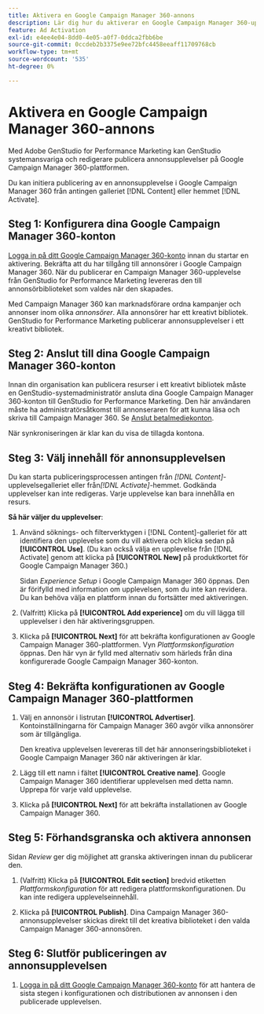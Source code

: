 ```yaml
---
title: Aktivera en Google Campaign Manager 360-annons
description: Lär dig hur du aktiverar en Google Campaign Manager 360-upplevelse.
feature: Ad Activation
exl-id: e4ee4e04-8dd0-4e05-a0f7-0ddca2fbb6be
source-git-commit: 0ccdeb2b3375e9ee72bfc4458eeaff11709768cb
workflow-type: tm+mt
source-wordcount: '535'
ht-degree: 0%

---
```


# Aktivera en Google Campaign Manager 360-annons

Med Adobe GenStudio for Performance Marketing kan GenStudio systemansvariga och redigerare publicera annonsupplevelser på Google Campaign Manager 360-plattformen.

Du kan initiera publicering av en annonsupplevelse i Google Campaign Manager 360 från antingen galleriet [!DNL Content] eller hemmet [!DNL Activate].

## Steg 1: Konfigurera dina Google Campaign Manager 360-konton

[Logga in på ditt Google Campaign Manager 360-konto](https://campaignmanager.google.com) innan du startar en aktivering. Bekräfta att du har tillgång till annonsörer i Google Campaign Manager 360. När du publicerar en Campaign Manager 360-upplevelse från GenStudio for Performance Marketing levereras den till annonsörbiblioteket som valdes när den skapades.

Med Campaign Manager 360 kan marknadsförare ordna kampanjer och annonser inom olika _annonsörer_. Alla annonsörer har ett kreativt bibliotek. GenStudio for Performance Marketing publicerar annonsupplevelser i ett kreativt bibliotek.

## Steg 2: Anslut till dina Google Campaign Manager 360-konton

Innan din organisation kan publicera resurser i ett kreativt bibliotek måste en GenStudio-systemadministratör ansluta dina Google Campaign Manager 360-konton till GenStudio for Performance Marketing. Den här användaren måste ha administratörsåtkomst till annonseraren för att kunna läsa och skriva till Campaign Manager 360. Se [Anslut betalmediekonton](/help/user-guide/connectors/connect-channel.md).

När synkroniseringen är klar kan du visa de tillagda kontona.

## Steg 3: Välj innehåll för annonsupplevelsen

Du kan starta publiceringsprocessen antingen från _[!DNL Content]_-upplevelsegalleriet eller från&#x200B;_[!DNL Activate]_-hemmet. Godkända upplevelser kan inte redigeras. Varje upplevelse kan bara innehålla en resurs.

**Så här väljer du upplevelser**:

1. Använd söknings- och filterverktygen i [!DNL Content]-galleriet för att identifiera den upplevelse som du vill aktivera och klicka sedan på **[!UICONTROL Use]**. (Du kan också välja en upplevelse från [!DNL Activate] genom att klicka på **[!UICONTROL New]** på produktkortet för Google Campaign Manager 360.)

   Sidan _Experience Setup_ i Google Campaign Manager 360 öppnas. Den är förifylld med information om upplevelsen, som du inte kan revidera. Du kan behöva välja en plattform innan du fortsätter med aktiveringen.

1. (Valfritt) Klicka på **[!UICONTROL Add experience]** om du vill lägga till upplevelser i den här aktiveringsgruppen.

1. Klicka på **[!UICONTROL Next]** för att bekräfta konfigurationen av Google Campaign Manager 360-plattformen.
Vyn _Plattformskonfiguration_ öppnas. Den här vyn är fylld med alternativ som härleds från dina konfigurerade Google Campaign Manager 360-konton.

## Steg 4: Bekräfta konfigurationen av Google Campaign Manager 360-plattformen

1. Välj en annonsör i listrutan **[!UICONTROL Advertiser]**. Kontoinställningarna för Campaign Manager 360 avgör vilka annonsörer som är tillgängliga.

   Den kreativa upplevelsen levereras till det här annonseringsbiblioteket i Google Campaign Manager 360 när aktiveringen är klar.

1. Lägg till ett namn i fältet **[!UICONTROL Creative name]**. Google Campaign Manager 360 identifierar upplevelsen med detta namn.
Upprepa för varje vald upplevelse.

1. Klicka på **[!UICONTROL Next]** för att bekräfta installationen av Google Campaign Manager 360.

## Steg 5: Förhandsgranska och aktivera annonsen

Sidan _Review_ ger dig möjlighet att granska aktiveringen innan du publicerar den.

1. (Valfritt) Klicka på **[!UICONTROL Edit section]** bredvid etiketten _Plattformskonfiguration_ för att redigera plattformskonfigurationen. Du kan inte redigera upplevelseinnehåll.

1. Klicka på **[!UICONTROL Publish]**.
Dina Campaign Manager 360-annonsupplevelser skickas direkt till det kreativa biblioteket i den valda Campaign Manager 360-annonsören.

## Steg 6: Slutför publiceringen av annonsupplevelsen

1. [Logga in på ditt Google Campaign Manager 360-konto](https://campaignmanager.google.com) för att hantera de sista stegen i konfigurationen och distributionen av annonsen i den publicerade upplevelsen.
